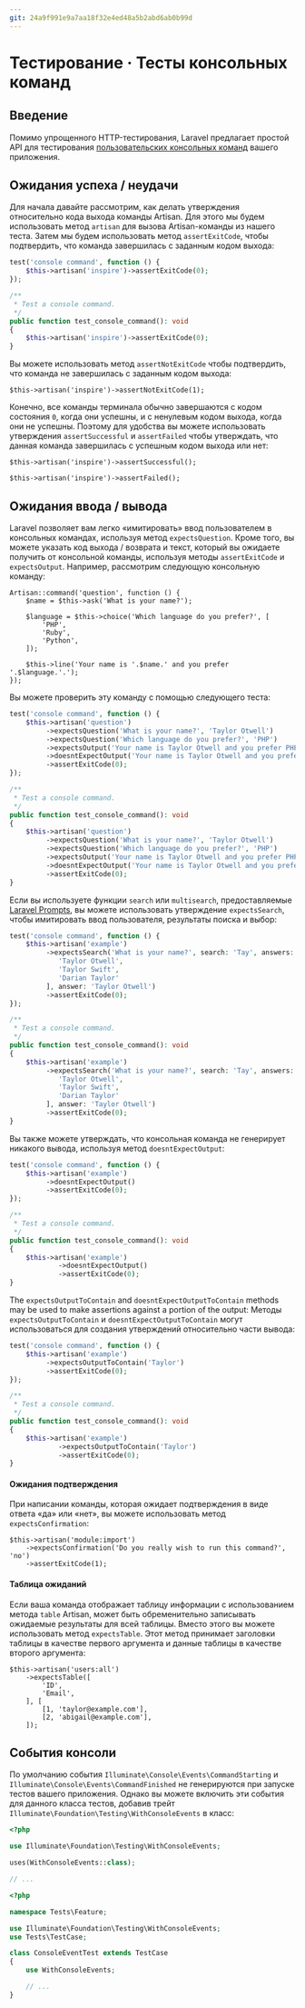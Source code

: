 ```yaml
---
git: 24a9f991e9a7aa18f32e4ed48a5b2abd6ab0b99d
---
```


# Тестирование · Тесты консольных команд

<a name="introduction"></a>
## Введение

Помимо упрощенного HTTP-тестирования, Laravel предлагает простой API для тестирования [пользовательских консольных команд](artisan) вашего приложения.


<a name="success-failure-expectations"></a>
## Ожидания успеха / неудачи

Для начала давайте рассмотрим, как делать утверждения относительно кода выхода команды Artisan. Для этого мы будем использовать метод `artisan` для вызова Artisan-команды из нашего теста. Затем мы будем использовать метод `assertExitCode`, чтобы подтвердить, что команда завершилась с заданным кодом выхода:

```php tab=Pest
test('console command', function () {
    $this->artisan('inspire')->assertExitCode(0);
});
```

```php tab=PHPUnit
/**
 * Test a console command.
 */
public function test_console_command(): void
{
    $this->artisan('inspire')->assertExitCode(0);
}
```

Вы можете использовать метод `assertNotExitCode` чтобы подтвердить, что команда не завершилась с заданным кодом выхода:

    $this->artisan('inspire')->assertNotExitCode(1);

Конечно, все команды терминала обычно завершаются с кодом состояния `0`, когда они успешны, и с ненулевым кодом выхода, когда они не успешны. Поэтому для удобства вы можете использовать утверждения `assertSuccessful` и `assertFailed` чтобы утверждать, что данная команда завершилась с успешным кодом выхода или нет:

    $this->artisan('inspire')->assertSuccessful();

    $this->artisan('inspire')->assertFailed();

<a name="input-output-expectations"></a>
## Ожидания ввода / вывода

Laravel позволяет вам легко «имитировать» ввод пользователем в консольных командах, используя метод `expectsQuestion`. Кроме того, вы можете указать код выхода / возврата и текст, который вы ожидаете получить от консольной команды, используя методы `assertExitCode` и `expectsOutput`. Например, рассмотрим следующую консольную команду:

    Artisan::command('question', function () {
        $name = $this->ask('What is your name?');

        $language = $this->choice('Which language do you prefer?', [
            'PHP',
            'Ruby',
            'Python',
        ]);

        $this->line('Your name is '.$name.' and you prefer '.$language.'.');
    });

Вы можете проверить эту команду с помощью следующего теста:

```php tab=Pest
test('console command', function () {
    $this->artisan('question')
         ->expectsQuestion('What is your name?', 'Taylor Otwell')
         ->expectsQuestion('Which language do you prefer?', 'PHP')
         ->expectsOutput('Your name is Taylor Otwell and you prefer PHP.')
         ->doesntExpectOutput('Your name is Taylor Otwell and you prefer Ruby.')
         ->assertExitCode(0);
});
```

```php tab=PHPUnit
/**
 * Test a console command.
 */
public function test_console_command(): void
{
    $this->artisan('question')
         ->expectsQuestion('What is your name?', 'Taylor Otwell')
         ->expectsQuestion('Which language do you prefer?', 'PHP')
         ->expectsOutput('Your name is Taylor Otwell and you prefer PHP.')
         ->doesntExpectOutput('Your name is Taylor Otwell and you prefer Ruby.')
         ->assertExitCode(0);
}
```

Если вы используете функции `search` или `multisearch`, предоставляемые [Laravel Prompts](/docs/{{version}}/prompts), вы можете использовать утверждение `expectsSearch`, чтобы имитировать ввод пользователя, результаты поиска и выбор:

```php tab=Pest
test('console command', function () {
    $this->artisan('example')
         ->expectsSearch('What is your name?', search: 'Tay', answers: [
            'Taylor Otwell',
            'Taylor Swift',
            'Darian Taylor'
         ], answer: 'Taylor Otwell')
         ->assertExitCode(0);
});
```

```php tab=PHPUnit
/**
 * Test a console command.
 */
public function test_console_command(): void
{
    $this->artisan('example')
         ->expectsSearch('What is your name?', search: 'Tay', answers: [
            'Taylor Otwell',
            'Taylor Swift',
            'Darian Taylor'
         ], answer: 'Taylor Otwell')
         ->assertExitCode(0);
}
```

Вы также можете утверждать, что консольная команда не генерирует никакого вывода, используя метод `doesntExpectOutput`:

```php tab=Pest
test('console command', function () {
    $this->artisan('example')
         ->doesntExpectOutput()
         ->assertExitCode(0);
});
```

```php tab=PHPUnit
/**
 * Test a console command.
 */
public function test_console_command(): void
{
    $this->artisan('example')
            ->doesntExpectOutput()
            ->assertExitCode(0);
}
```

The `expectsOutputToContain` and `doesntExpectOutputToContain` methods may be used to make assertions against a portion of the output:
Методы `expectsOutputToContain` и `doesntExpectOutputToContain` могут использоваться для создания утверждений относительно части вывода:

```php tab=Pest
test('console command', function () {
    $this->artisan('example')
         ->expectsOutputToContain('Taylor')
         ->assertExitCode(0);
});
```

```php tab=PHPUnit
/**
 * Test a console command.
 */
public function test_console_command(): void
{
    $this->artisan('example')
            ->expectsOutputToContain('Taylor')
            ->assertExitCode(0);
}
```

<a name="confirmation-expectations"></a>
#### Ожидания подтверждения

При написании команды, которая ожидает подтверждения в виде ответа «да» или «нет», вы можете использовать метод `expectsConfirmation`:

    $this->artisan('module:import')
        ->expectsConfirmation('Do you really wish to run this command?', 'no')
        ->assertExitCode(1);

<a name="table-expectations"></a>
#### Таблица ожиданий

Если ваша команда отображает таблицу информации с использованием метода `table` Artisan, может быть обременительно записывать ожидаемые результаты для всей таблицы. Вместо этого вы можете использовать метод `expectsTable`. Этот метод принимает заголовки таблицы в качестве первого аргумента и данные таблицы в качестве второго аргумента:

    $this->artisan('users:all')
        ->expectsTable([
            'ID',
            'Email',
        ], [
            [1, 'taylor@example.com'],
            [2, 'abigail@example.com'],
        ]);

<a name="console-events"></a>
## События консоли

По умолчанию события `Illuminate\Console\Events\CommandStarting` и `Illuminate\Console\Events\CommandFinished` не генерируются при запуске тестов вашего приложения. Однако вы можете включить эти события для данного класса тестов, добавив трейт `Illuminate\Foundation\Testing\WithConsoleEvents` в класс:

```php tab=Pest
<?php

use Illuminate\Foundation\Testing\WithConsoleEvents;

uses(WithConsoleEvents::class);

// ...
```

```php tab=PHPUnit
<?php

namespace Tests\Feature;

use Illuminate\Foundation\Testing\WithConsoleEvents;
use Tests\TestCase;

class ConsoleEventTest extends TestCase
{
    use WithConsoleEvents;

    // ...
}
```
